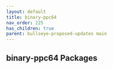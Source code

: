 ```yaml
---
layout: default
title: binary-ppc64
nav_order: 225
has_children: true
parent: bullseye-proposed-updates main
---
```


## binary-ppc64 Packages
